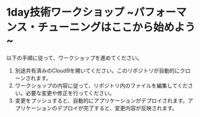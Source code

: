 # 1day技術ワークショップ \~パフォーマンス・チューニングはここから始めよう\~
以下の手順に従って、ワークショップを進めてください。
1. 別途共有済みのCloud9を開いてください。このリポジトリが自動的にクローンされます。
2. ワークショップの内容に従って、リポジトリ内のファイルを編集してください。必要な変更や修正を行ってください。 
3. 変更をプッシュすると、自動的にアプリケーションがデプロイされます。アプリケーションのデプロイが完了すると、変更内容が反映されます。
